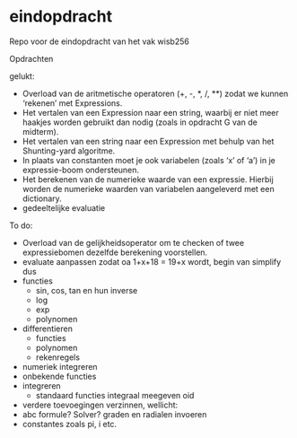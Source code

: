 # eindopdracht

Repo voor de eindopdracht van het vak wisb256

Opdrachten

gelukt:

- Overload van de aritmetische operatoren (+, -, *, /, **) zodat we kunnen ‘rekenen’ met Expressions.
- Het vertalen van een Expression naar een string, waarbij er niet meer haakjes worden gebruikt dan
nodig (zoals in opdracht G van de midterm).
- Het vertalen van een string naar een Expression met behulp van het Shunting-yard algoritme.
- In plaats van constanten moet je ook variabelen (zoals ‘x’ of ‘a’) in je expressie-boom ondersteunen.
- Het berekenen van de numerieke waarde van een expressie. Hierbij worden de numerieke waarden van 
variabelen aangeleverd met een dictionary.
-  gedeeltelijke evaluatie

To do:

- Overload van de gelijkheidsoperator om te checken of twee expressiebomen dezelfde berekening voorstellen.
-  evaluate aanpassen zodat oa 1+x+18 =  19+x wordt, begin van simplify dus
- functies
    - sin, cos, tan en hun inverse
    - log
    - exp
    - polynomen
- differentieren
    - functies
    - polynomen
    - rekenregels
- numeriek integreren
- onbekende functies
- integreren
    - standaard functies integraal meegeven oid
- verdere toevoegingen verzinnen, wellicht: 
- abc formule? Solver? graden en radialen invoeren
- constantes zoals pi, i etc.



